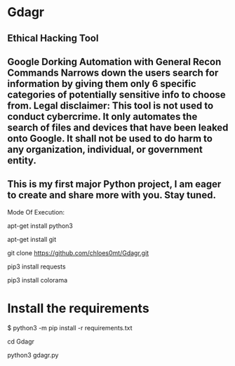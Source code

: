 # Gdagr
Ethical Hacking Tool
---
Google Dorking Automation with General Recon Commands
Narrows down the users search for information by giving them only 6 specific categories of potentially sensitive info to choose from.
Legal disclaimer: This tool is not used to conduct cybercrime. It only automates the search of files and devices that have been leaked onto Google. It shall not be used to do harm to any organization, individual, or government entity. 
---
This is my first major Python project, I am eager to create and share more with you. Stay tuned. 
---

Mode Of Execution:

apt-get install python3

apt-get install git

git clone https://github.com/chloes0mt/Gdagr.git

pip3 install requests

pip3 install colorama

# Install the requirements
$ python3 -m pip install -r requirements.txt

cd Gdagr

python3 gdagr.py
